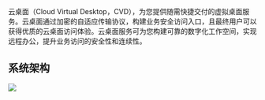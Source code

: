 云桌面（Cloud Virtual Desktop，CVD），为您提供随需快捷交付的虚拟桌面服务。云桌面通过加密的自适应传输协议，构建业务安全访问入口，且最终用户可以获得优质的云桌面访问体验。云桌面服务可为您构建可靠的数字化工作空间，实现远程办公，提升业务访问的安全性和连续性。

## 系统架构
![](https://main.qcloudimg.com/raw/69c2802be40bc2619502c166d7f79fd6.png)
 
